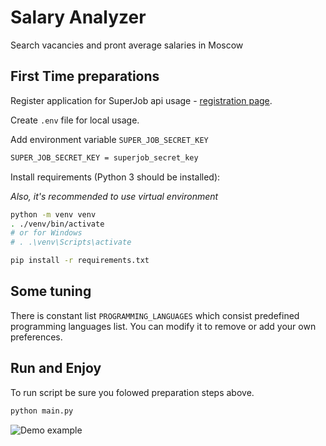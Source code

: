 # Salary Analyzer
Search vacancies and pront average salaries in Moscow

## First Time preparations

Register application for SuperJob api usage - [registration page](https://api.superjob.ru/register).

Create `.env` file for local usage.

Add environment variable `SUPER_JOB_SECRET_KEY`

```bash
SUPER_JOB_SECRET_KEY = superjob_secret_key
```

Install requirements (Python 3 should be installed):

*Also, it's recommended to use virtual environment*

```bash
python -m venv venv
. ./venv/bin/activate
# or for Windows
# . .\venv\Scripts\activate
```

```bash
pip install -r requirements.txt
```

## Some tuning

There is constant list `PROGRAMMING_LANGUAGES` which consist predefined programming languages list. 
You can modify it to remove or add your own preferences.

## Run and Enjoy

To run script be sure you folowed preparation steps above.

```bash
python main.py

```

![Demo example](https://dvmn.org/filer/canonical/1567490703/266/)
